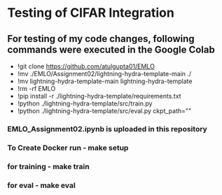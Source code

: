 # Testing of CIFAR Integration
## For testing of my code changes, following commands were executed in the Google Colab

  - !git clone https://github.com/atulgupta01/EMLO
  - !mv ./EMLO/Assignment02/lightning-hydra-template-main ./
  - !mv lightning-hydra-template-main lightning-hydra-template
  - !rm -rf EMLO
  - !pip install -r ./lightning-hydra-template/requirements.txt
  - !python ./lightning-hydra-template/src/train.py
  - !python ./lightning-hydra-template/src/eval.py ckpt_path="<Path from the training>"
 
### EMLO_Assignment02.ipynb is uploaded in this repository
### To Create Docker run - <b>make setup</b>
### for training - <b>make train</b>
### for eval - <b>make eval</b>
